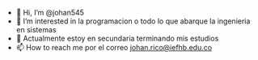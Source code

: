 - 👋 Hi, I’m @johan545
- 👀 I’m interested in  la  programacion o todo lo que abarque la ingenieria en sistemas
- 🌱 Actualmente estoy  en secundaria terminando mis estudios
- 📫 How to reach me  por el correo johan.rico@iefhb.edu.co 

<!---
johan545/johan545 is a ✨ special ✨ repository because its `README.md` (this file) appears on your GitHub profile.
You can click the Preview link to take a look at your changes.
--->
